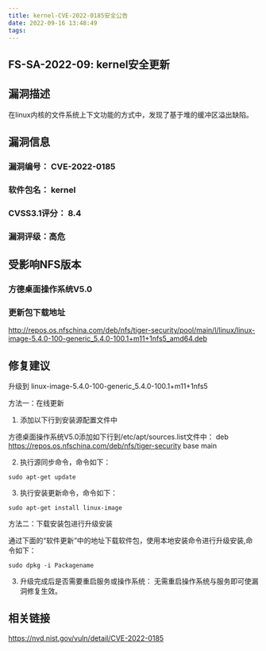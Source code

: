 ```yaml
---
title: kernel-CVE-2022-0185安全公告
date: 2022-09-16 13:48:49
tags:
---
```

## FS-SA-2022-09: kernel安全更新

## 漏洞描述

在linux内核的文件系统上下文功能的方式中，发现了基于堆的缓冲区溢出缺陷。

## 漏洞信息

###    漏洞编号： CVE-2022-0185

###    软件包名： kernel

###    CVSS3.1评分： 8.4

###    漏洞评级：高危

## 受影响NFS版本

###    方德桌面操作系统V5.0

### 更新包下载地址

http://repos.os.nfschina.com/deb/nfs/tiger-security/pool/main/l/linux/linux-image-5.4.0-100-generic_5.4.0-100.1+m11+1nfs5_amd64.deb

## 修复建议

升级到 linux-image-5.4.0-100-generic_5.4.0-100.1+m11+1nfs5

方法一：在线更新

1. 添加以下行到安装源配置文件中

方德桌面操作系统V5.0添加如下行到/etc/apt/sources.list文件中：
deb https://repos.os.nfschina.com/deb/nfs/tiger-security base main

2. 执行源同步命令，命令如下：

```
sudo apt-get update
```

3. 执行安装更新命令，命令如下：

```
sudo apt-get install linux-image
```

方法二：下载安装包进行升级安装

通过下面的“软件更新”中的地址下载软件包，使用本地安装命令进行升级安装,命令如下：

```
sudo dpkg -i Packagename
```

3. 升级完成后是否需要重启服务或操作系统：
   无需重启操作系统与服务即可使漏洞修复生效。

## 相关链接

https://nvd.nist.gov/vuln/detail/CVE-2022-0185
